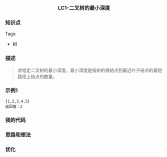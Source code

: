 ### <p align="center">LC1-二叉树的最小深度</p>
### 知识点
   Tags: 
   - 树


### 描述
>求给定二叉树的最小深度。最小深度是指树的根结点到最近叶子结点的最短路径上结点的数量。

### 示例1

```
{1,2,3,4,5}
返回值：2
```

### 我的代码


### 思路和想法

### 优化
